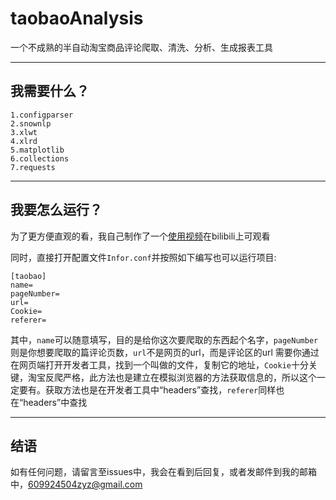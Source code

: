 # taobaoAnalysis
一个不成熟的半自动淘宝商品评论爬取、清洗、分析、生成报表工具

---

## 我需要什么？

    1.configparser
    2.snownlp
    3.xlwt
    4.xlrd
    5.matplotlib
    6.collections
    7.requests

---

## 我要怎么运行？

为了更方便直观的看，我自己制作了一个[使用视频](https://www.bilibili.com/video/BV1CK41157h7)在bilibili上可观看

同时，直接打开配置文件`Infor.conf`并按照如下编写也可以运行项目:

    [taobao]
    name=
    pageNumber=
    url=
    Cookie=
    referer=

其中，`name`可以随意填写，目的是给你这次要爬取的东西起个名字，`pageNumber`则是你想要爬取的篇评论页数，`url`不是网页的url，而是评论区的url
需要你通过在网页端打开开发者工具，找到一个叫做<list>的文件，复制它的地址，`Cookie`十分关键，淘宝反爬严格，此方法也是建立在模拟浏览器的方法获取信息的，所以这个一定要有。获取方法也是在开发者工具中“headers”查找，`referer`同样也在“headers”中查找

---

## 结语

如有任何问题，请留言至issues中，我会在看到后回复，或者发邮件到我的邮箱中，609924504zyz@gmail.com
  
